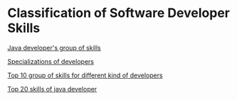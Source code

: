 # Classification of Software Developer Skills
[Java developer's group of skills](https://github.com/IritRTF/vacancies/blob/main/Java%20developer's%20group%20of%20skills.csv)

[Specializations of developers](https://github.com/IritRTF/vacancies/blob/main/Specializations%20of%20developers.csv)

[Top 10 group of skills for different kind of developers](https://github.com/IritRTF/vacancies/blob/main/Top%2010%20group%20of%20skills%20for%20different%20kind%20of%20developers.csv)

[Top 20 skills of java developer](https://github.com/IritRTF/vacancies/blob/main/Top%2020%20skills%20of%20java%20developer.csv)
